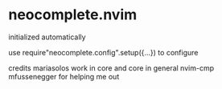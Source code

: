 # neocomplete.nvim

initialized automatically

use require"neocomplete.config".setup({...}) to configure

credits
mariasolos work in core and core in general
nvim-cmp
mfussenegger for helping me out
